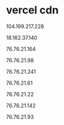 # vercel cdn

104.199.217.228

18.162.37.140

76.76.21.164

76.76.21.98

76.76.21.241

76.76.21.61

76.76.21.22

76.76.21.142

76.76.21.93

